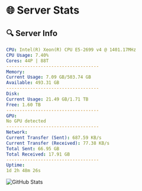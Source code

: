 # 🌐 Server Stats
## 🔍 Server Info
```yaml
CPU: Intel(R) Xeon(R) CPU E5-2699 v4 @ 1401.17MHz
CPU Usage: 7.40%
Cores: 44P | 88T
-----------------------------------
Memory:
Current Usage: 7.09 GB/503.74 GB
Available: 493.31 GB
-----------------------------------
Disk:
Current Usage: 21.49 GB/1.71 TB
Free: 1.60 TB
-----------------------------------
GPU:
No GPU detected
-----------------------------------
Network:
Current Transfer (Sent): 687.59 KB/s
Current Transfer (Received): 77.38 KB/s
Total Sent: 66.95 GB
Total Received: 17.91 GB
-----------------------------------
Uptime:
1d 2h 48m 26s
```
![GitHub Stats](https://img.shields.io/badge/Updated-2025-04-20_19:57:14-blue)